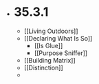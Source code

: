 - # 35.3.1
	- [[Living Outdoors]]
	- [[Declaring What Is So]]
		- [[Is Glue]]
		- [[Purpose Sniffer]]
	- [[Building Matrix]]
	- [[Distinction]]
	-